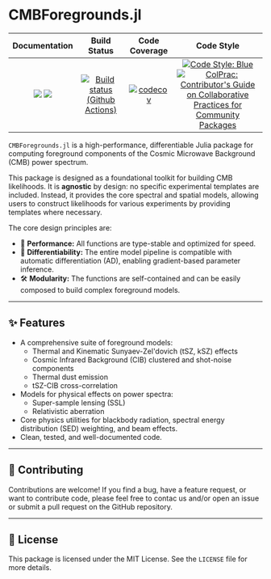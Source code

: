 # CMBForegrounds.jl

| **Documentation** | **Build Status** | **Code Coverage** | **Code Style** |
|:--------:|:----------------:|:----------------:|:----------------:|
| [![](https://img.shields.io/badge/docs-dev-blue.svg)](https://juliacosmologicallikelihoods.github.io/CMBForegrounds.jl/dev) [![](https://img.shields.io/badge/docs-stable-blue.svg)](https://juliacosmologicallikelihoods.github.io/CMBForegrounds.jl/stable) | [![Build status (Github Actions)](https://github.com/JuliaCosmologicalLikelihoods/CMBForegrounds.jl/workflows/CI/badge.svg)](https://github.com/JuliaCosmologicalLikelihoods/CMBForegrounds.jl/actions) | [![codecov](https://codecov.io/gh/JuliaCosmologicalLikelihoods/CMBForegrounds.jl/branch/main/graph/badge.svg)](https://codecov.io/gh/JuliaCosmologicalLikelihoods/CMBForegrounds.jl) | [![Code Style: Blue](https://img.shields.io/badge/code%20style-blue-4495d1.svg)](https://github.com/invenia/BlueStyle) [![ColPrac: Contributor's Guide on Collaborative Practices for Community Packages](https://img.shields.io/badge/ColPrac-Contributor's%20Guide-blueviolet)](https://github.com/SciML/ColPrac) |

`CMBForegrounds.jl` is a high-performance, differentiable Julia package for computing foreground components of the Cosmic Microwave Background (CMB) power spectrum.

This package is designed as a foundational toolkit for building CMB likelihoods. It is **agnostic** by design: no specific experimental templates are included. Instead, it provides the core spectral and spatial models, allowing users to construct likelihoods for various experiments by providing templates where necessary.

The core design principles are:
* 🚀 **Performance:** All functions are type-stable and optimized for speed.
* 🧠 **Differentiability:** The entire model pipeline is compatible with automatic differentiation (AD), enabling gradient-based parameter inference.
* 🛠️ **Modularity:** The functions are self-contained and can be easily composed to build complex foreground models.

---

## ✨ Features

-   A comprehensive suite of foreground models:
    -   Thermal and Kinematic Sunyaev-Zel'dovich (tSZ, kSZ) effects
    -   Cosmic Infrared Background (CIB) clustered and shot-noise components
    -   Thermal dust emission
    -   tSZ-CIB cross-correlation
-   Models for physical effects on power spectra:
    -   Super-sample lensing (SSL)
    -   Relativistic aberration
-   Core physics utilities for blackbody radiation, spectral energy distribution (SED) weighting, and beam effects.
-   Clean, tested, and well-documented code.

---

## 🤝 Contributing

Contributions are welcome! If you find a bug, have a feature request, or want to contribute code, please feel free to contac us and/or open an issue or submit a pull request on the GitHub repository.

---

## 📜 License

This package is licensed under the MIT License. See the `LICENSE` file for more details.
